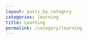 ```yaml
---
layout: posts_by_category
categories: learning
title: Learning
permalink: /category/learning
---
```

